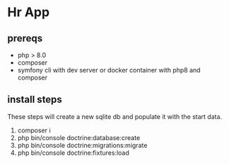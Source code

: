 # Hr App

## prereqs

- php > 8.0
- composer
- symfony cli with dev server or docker container with php8 and composer

## install steps

These steps will create a new sqlite db and populate it with the start data.

1. composer i
2. php bin/console doctrine:database:create
3. php bin/console doctrine:migrations:migrate
4. php bin/console doctrine:fixtures:load
